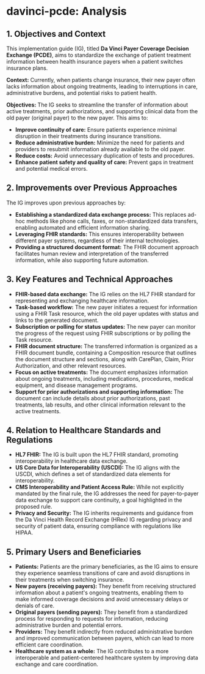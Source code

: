 # davinci-pcde: Analysis

## 1. Objectives and Context

This implementation guide (IG), titled **Da Vinci Payer Coverage Decision Exchange (PCDE)**, aims to standardize the exchange of patient treatment information between health insurance payers when a patient switches insurance plans. 

**Context:** Currently, when patients change insurance, their new payer often lacks information about ongoing treatments, leading to interruptions in care, administrative burdens, and potential risks to patient health. 

**Objectives:** The IG seeks to streamline the transfer of information about active treatments, prior authorizations, and supporting clinical data from the old payer (original payer) to the new payer. This aims to:

* **Improve continuity of care:** Ensure patients experience minimal disruption in their treatments during insurance transitions.
* **Reduce administrative burden:** Minimize the need for patients and providers to resubmit information already available to the old payer.
* **Reduce costs:** Avoid unnecessary duplication of tests and procedures.
* **Enhance patient safety and quality of care:** Prevent gaps in treatment and potential medical errors.

## 2. Improvements over Previous Approaches

The IG improves upon previous approaches by:

* **Establishing a standardized data exchange process:** This replaces ad-hoc methods like phone calls, faxes, or non-standardized data transfers, enabling automated and efficient information sharing.
* **Leveraging FHIR standards:** This ensures interoperability between different payer systems, regardless of their internal technologies.
* **Providing a structured document format:** The FHIR document approach facilitates human review and interpretation of the transferred information, while also supporting future automation.

## 3. Key Features and Technical Approaches

* **FHIR-based data exchange:** The IG relies on the HL7 FHIR standard for representing and exchanging healthcare information.
* **Task-based workflow:** The new payer initiates a request for information using a FHIR Task resource, which the old payer updates with status and links to the generated document.
* **Subscription or polling for status updates:** The new payer can monitor the progress of the request using FHIR subscriptions or by polling the Task resource.
* **FHIR document structure:** The transferred information is organized as a FHIR document bundle, containing a Composition resource that outlines the document structure and sections, along with CarePlan, Claim, Prior Authorization, and other relevant resources.
* **Focus on active treatments:** The document emphasizes information about ongoing treatments, including medications, procedures, medical equipment, and disease management programs.
* **Support for prior authorizations and supporting information:** The document can include details about prior authorizations, past treatments, lab results, and other clinical information relevant to the active treatments.

## 4. Relation to Healthcare Standards and Regulations

* **HL7 FHIR:** The IG is built upon the HL7 FHIR standard, promoting interoperability in healthcare data exchange.
* **US Core Data for Interoperability (USCDI):** The IG aligns with the USCDI, which defines a set of standardized data elements for interoperability.
* **CMS Interoperability and Patient Access Rule:** While not explicitly mandated by the final rule, the IG addresses the need for payer-to-payer data exchange to support care continuity, a goal highlighted in the proposed rule.
* **Privacy and Security:** The IG inherits requirements and guidance from the Da Vinci Health Record Exchange (HRex) IG regarding privacy and security of patient data, ensuring compliance with regulations like HIPAA.

## 5. Primary Users and Beneficiaries

* **Patients:** Patients are the primary beneficiaries, as the IG aims to ensure they experience seamless transitions of care and avoid disruptions in their treatments when switching insurance.
* **New payers (receiving payers):** They benefit from receiving structured information about a patient's ongoing treatments, enabling them to make informed coverage decisions and avoid unnecessary delays or denials of care.
* **Original payers (sending payers):** They benefit from a standardized process for responding to requests for information, reducing administrative burden and potential errors.
* **Providers:** They benefit indirectly from reduced administrative burden and improved communication between payers, which can lead to more efficient care coordination.
* **Healthcare system as a whole:** The IG contributes to a more interoperable and patient-centered healthcare system by improving data exchange and care coordination. 
